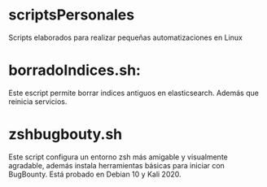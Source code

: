 # scriptsPersonales
Scripts elaborados para realizar pequeñas automatizaciones en Linux
# borradoIndices.sh: 
Este escript permite borrar indices antiguos en elasticsearch. Además que reinicia servicios. 
# zshbugbouty.sh
Este script configura un entorno zsh más amigable y visualmente agradable, además instala herramientas básicas para iniciar con BugBounty. Está probado en Debian 10 y Kali 2020.

